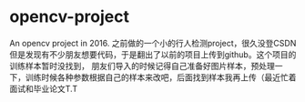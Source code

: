 # opencv-project
An opencv project in 2016.
之前做的一个小的行人检测project，很久没登CSDN但是发现有不少朋友想要代码，于是翻出了以前的项目上传到github。这个项目的训练样本暂时没找到，
朋友们导入的时候记得自己准备好图片样本，预处理一下，训练时候各种参数根据自己的样本来改吧，后面找到样本我再上传（最近忙着面试和毕业论文T.T
